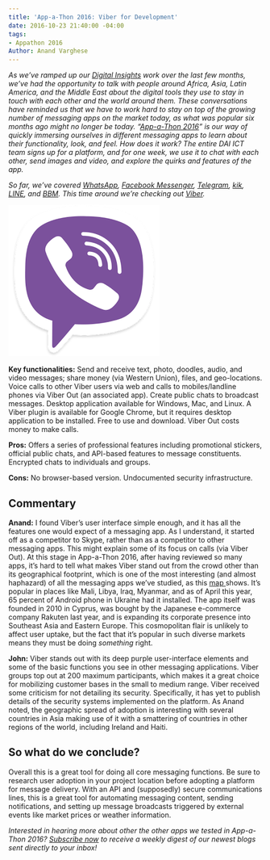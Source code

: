 ```yaml
---
title: 'App-a-Thon 2016: Viber for Development'
date: 2016-10-23 21:40:00 -04:00
tags:
- Appathon 2016
Author: Anand Varghese
---
```


*As we’ve ramped up our [Digital Insights](http://dai-global-digital.com/tags/?tag=digital-insights) work over the last few months, we’ve had the opportunity to talk with people around Africa, Asia, Latin America, and the Middle East about the digital tools they use to stay in touch with each other and the world around them. These conversations have reminded us that we have to work hard to stay on top of the growing number of messaging apps on the market today, as what was popular six months ago might no longer be today. “[App-a-Thon 2016](http://dai-global-digital.com/tags/?tag=appathon-2016)” is our way of quickly immersing ourselves in different messaging apps to learn about their functionality, look, and feel. How does it work? The entire DAI ICT team signs up for a platform, and for one week, we use it to chat with each other, send images and video, and explore the quirks and features of the app.*

*So far, we’ve covered [WhatsApp](http://dai-global-digital.com/whatsapp-appathon-2016.html), [Facebook Messenger](http://dai-global-digital.com/facebook-messenger.html), [Telegram](http://dai-global-digital.com/app-a-thon-2016-telegram-for-development.html), [kik](http://dai-global-digital.com/appathon-2016-kik-for-development.html), [LINE](http://dai-global-digital.com/app-a-thon-2016-line-for-development.html), and [BBM](http://dai-global-digital.com/appathon-BBM.html). This time around we’re checking out [Viber](http://www.viber.com/en/).*

<!--more-->

![viber2.png](/uploads/viber2.png)

**Key functionalities:** Send and receive text, photo, doodles, audio, and video messages; share money (via Western Union), files, and geo-locations. Voice calls to other Viber users via web and calls to mobiles/landline phones via Viber Out (an associated app). Create public chats to broadcast messages. Desktop application available for Windows, Mac, and Linux. A Viber plugin is available for Google Chrome, but it requires desktop application to be installed. Free to use and download. Viber Out costs money to make calls.

**Pros:** Offers a series of professional features including promotional stickers, official public chats, and API-based features to message constituents. Encrypted chats to individuals and groups.

**Cons:** No browser-based version. Undocumented security infrastructure.

## Commentary

**Anand:** I found Viber’s user interface simple enough, and it has all the features one would expect of a messaging app. As I understand, it started off as a competitor to Skype, rather than as a competitor to other messaging apps. This might explain some of its focus on calls (via Viber Out). At this stage in App-a-Thon 2016, after having reviewed so many apps, it’s hard to tell what makes Viber stand out from the crowd other than its geographical footprint, which is one of the most interesting (and almost haphazard) of all the messaging apps we’ve studied, as this [map ](https://www.similarweb.com/blog/worldwide-messaging-apps)shows. It’s popular in places like Mali, Libya, Iraq, Myanmar, and as of April this year, 65 percent of Android phone in Ukraine had it installed. The app itself was founded in 2010 in Cyprus, was bought by the Japanese e-commerce company Rakuten last year, and is expanding its corporate presence into Southeast Asia and Eastern Europe. This cosmopolitan flair is unlikely to affect user uptake, but the fact that it’s popular in such diverse markets means they must be doing *something* right.

**John:** Viber stands out with its deep purple user-interface elements and some of the basic functions you see in other messaging applications. Viber groups top out at 200 maximum participants, which makes it a great choice for mobilizing customer bases in the small to medium range. Viber received some criticism for not detailing its security. Specifically, it has yet to publish details of the security systems implemented on the platform. As Anand noted, the geographic spread of adoption is interesting with several countries in Asia making use of it with a smattering of countries in other regions of the world, including Ireland and Haiti.

## So what do we conclude?

Overall this is a great tool for doing all core messaging functions. Be sure to research user adoption in your project location before adopting a platform for message delivery. With an API and (supposedly) secure communications lines, this is a great tool for automating messaging content, sending notifications, and setting up message broadcasts triggered by external events like market prices or weather information.   

*Interested in hearing more about other the other apps we tested in App-a-Thon 2016? [Subscribe now](https://confirmsubscription.com/h/r/066AFBA15492935C) to receive a weekly digest of our newest blogs sent directly to your inbox!*